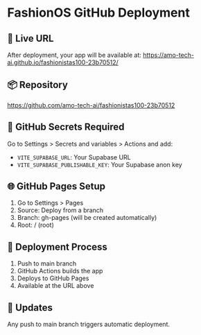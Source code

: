 # FashionOS GitHub Deployment

## 🚀 Live URL
After deployment, your app will be available at:
https://amo-tech-ai.github.io/fashionistas100-23b70512/

## 📦 Repository
https://github.com/amo-tech-ai/fashionistas100-23b70512

## 🔑 GitHub Secrets Required
Go to Settings > Secrets and variables > Actions and add:
- `VITE_SUPABASE_URL`: Your Supabase URL
- `VITE_SUPABASE_PUBLISHABLE_KEY`: Your Supabase anon key

## 🌐 GitHub Pages Setup
1. Go to Settings > Pages
2. Source: Deploy from a branch
3. Branch: gh-pages (will be created automatically)
4. Root: / (root)

## 📝 Deployment Process
1. Push to main branch
2. GitHub Actions builds the app
3. Deploys to GitHub Pages
4. Available at the URL above

## 🔄 Updates
Any push to main branch triggers automatic deployment.
